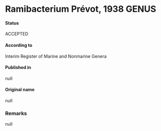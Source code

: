 # Ramibacterium Prévot, 1938 GENUS

#### Status
ACCEPTED

#### According to
Interim Register of Marine and Nonmarine Genera

#### Published in
null

#### Original name
null

### Remarks
null
